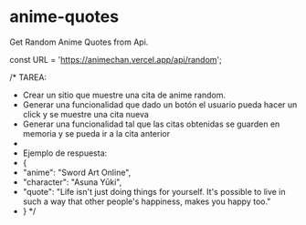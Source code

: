 # anime-quotes
Get Random Anime Quotes from Api.

const URL = 'https://animechan.vercel.app/api/random';

/*  TAREA:
 *  Crear un sitio que muestre una cita de anime random.
 *  Generar una funcionalidad que dado un botón el usuario pueda hacer un click y se muestre una cita nueva
 *  Generar una funcionalidad tal que las citas obtenidas se guarden en memoria y se pueda ir a la cita anterior
 *
 *  Ejemplo de respuesta:
 *  {
 *    "anime": "Sword Art Online",
 *    "character": "Asuna Yūki",
 *    "quote": "Life isn't just doing things for yourself. It's possible to live in such a way that other people's happiness, makes you happy too."
 *  }
*/